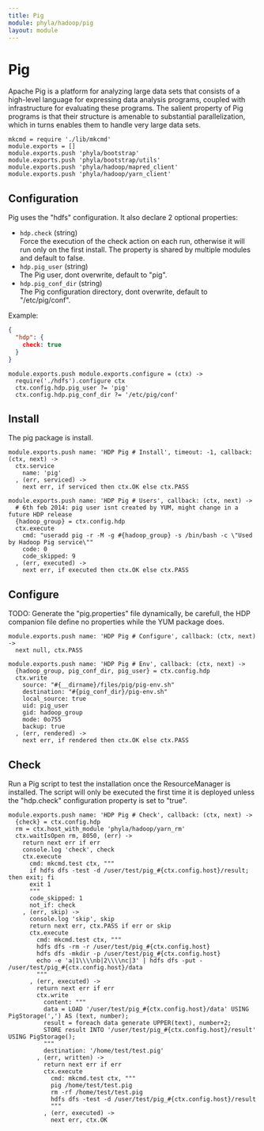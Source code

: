 ```yaml
---
title: Pig
module: phyla/hadoop/pig
layout: module
---
```


# Pig

Apache Pig is a platform for analyzing large data sets that consists of a 
high-level language for expressing data analysis programs, coupled with 
infrastructure for evaluating these programs. The salient property of Pig 
programs is that their structure is amenable to substantial parallelization, 
which in turns enables them to handle very large data sets. 

    mkcmd = require './lib/mkcmd'
    module.exports = []
    module.exports.push 'phyla/bootstrap'
    module.exports.push 'phyla/bootstrap/utils'
    module.exports.push 'phyla/hadoop/mapred_client'
    module.exports.push 'phyla/hadoop/yarn_client'

## Configuration

Pig uses the "hdfs" configuration. It also declare 2 optional properties:

*   `hdp.check` (string)   
    Force the execution of the check action on each run, otherwise it will
    run only on the first install. The property is shared by multiple
    modules and default to false.   
*   `hdp.pig_user` (string)   
    The Pig user, dont overwrite, default to "pig".   
*   `hdp.pig_conf_dir` (string)   
    The Pig configuration directory, dont overwrite, default to "/etc/pig/conf".   

Example:

```json
{
  "hdp": {
    check: true
  }
}
```

    module.exports.push module.exports.configure = (ctx) ->
      require('./hdfs').configure ctx
      ctx.config.hdp.pig_user ?= 'pig'
      ctx.config.hdp.pig_conf_dir ?= '/etc/pig/conf'

## Install

The pig package is install.

    module.exports.push name: 'HDP Pig # Install', timeout: -1, callback: (ctx, next) ->
      ctx.service
        name: 'pig'
      , (err, serviced) ->
        next err, if serviced then ctx.OK else ctx.PASS

    module.exports.push name: 'HDP Pig # Users', callback: (ctx, next) ->
      # 6th feb 2014: pig user isnt created by YUM, might change in a future HDP release
      {hadoop_group} = ctx.config.hdp
      ctx.execute
        cmd: "useradd pig -r -M -g #{hadoop_group} -s /bin/bash -c \"Used by Hadoop Pig service\""
        code: 0
        code_skipped: 9
      , (err, executed) ->
        next err, if executed then ctx.OK else ctx.PASS

## Configure

TODO: Generate the "pig.properties" file dynamically, be carefull, the HDP
companion file define no properties while the YUM package does.

    module.exports.push name: 'HDP Pig # Configure', callback: (ctx, next) ->
      next null, ctx.PASS

    module.exports.push name: 'HDP Pig # Env', callback: (ctx, next) ->
      {hadoop_group, pig_conf_dir, pig_user} = ctx.config.hdp
      ctx.write
        source: "#{__dirname}/files/pig/pig-env.sh"
        destination: "#{pig_conf_dir}/pig-env.sh"
        local_source: true
        uid: pig_user
        gid: hadoop_group
        mode: 0o755
        backup: true
      , (err, rendered) ->
        next err, if rendered then ctx.OK else ctx.PASS

## Check

Run a Pig script to test the installation once the ResourceManager is 
installed. The script will only be executed the first time it is deployed 
unless the "hdp.check" configuration property is set to "true".

    module.exports.push name: 'HDP Pig # Check', callback: (ctx, next) ->
      {check} = ctx.config.hdp
      rm = ctx.host_with_module 'phyla/hadoop/yarn_rm'
      ctx.waitIsOpen rm, 8050, (err) ->
        return next err if err
        console.log 'check', check
        ctx.execute
          cmd: mkcmd.test ctx, """
          if hdfs dfs -test -d /user/test/pig_#{ctx.config.host}/result; then exit; fi
          exit 1
          """
          code_skipped: 1
          not_if: check
        , (err, skip) ->
          console.log 'skip', skip
          return next err, ctx.PASS if err or skip
          ctx.execute
            cmd: mkcmd.test ctx, """
            hdfs dfs -rm -r /user/test/pig_#{ctx.config.host}
            hdfs dfs -mkdir -p /user/test/pig_#{ctx.config.host}
            echo -e 'a|1\\\\nb|2\\\\nc|3' | hdfs dfs -put - /user/test/pig_#{ctx.config.host}/data
            """
          , (err, executed) ->
            return next err if err
            ctx.write
              content: """
              data = LOAD '/user/test/pig_#{ctx.config.host}/data' USING PigStorage(',') AS (text, number);
              result = foreach data generate UPPER(text), number+2;
              STORE result INTO '/user/test/pig_#{ctx.config.host}/result' USING PigStorage();
              """
              destination: '/home/test/test.pig'
            , (err, written) ->
              return next err if err
              ctx.execute
                cmd: mkcmd.test ctx, """
                pig /home/test/test.pig
                rm -rf /home/test/test.pig
                hdfs dfs -test -d /user/test/pig_#{ctx.config.host}/result
                """
              , (err, executed) ->
                next err, ctx.OK





